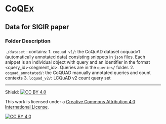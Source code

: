 # CoQEx
Data for SIGIR paper
------------------
### Folder Description

`./dataset` : contains:
	1. `coquad_v1/`: the CoQuAD dataset coquadv1 (automatically annotated data) consisting snippets in `json` files. Each snippet is an individual object with query and an identifier in the format <query_id><segment_id>. Queries are in the `queries/` folder.
	2. `coquad_annotated/`: the CoQUAD manually annotated queries and count contexts
	3. `lcquad_v2/`: LCQuAD v2 count query set 

-------------------

Shield: [![CC BY 4.0][cc-by-shield]][cc-by]

This work is licensed under a
[Creative Commons Attribution 4.0 International License][cc-by].

[![CC BY 4.0][cc-by-image]][cc-by]

[cc-by]: http://creativecommons.org/licenses/by/4.0/
[cc-by-image]: https://i.creativecommons.org/l/by/4.0/88x31.png
[cc-by-shield]: https://img.shields.io/badge/License-CC%20BY%204.0-lightgrey.svg

